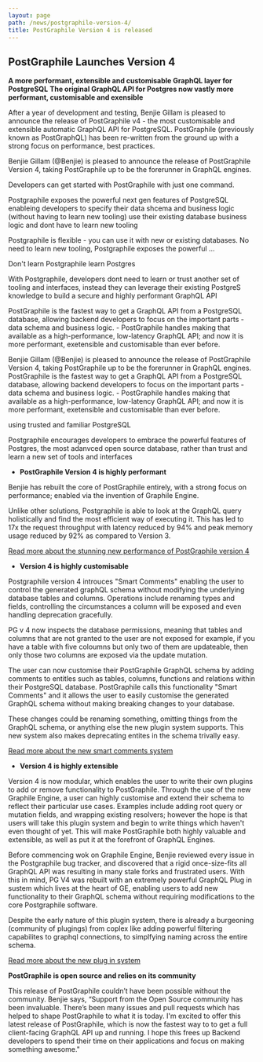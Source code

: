 ```yaml
---
layout: page
path: /news/postgraphile-version-4/
title: PostGraphile Version 4 is released
---
```


## PostGraphile Launches Version 4

__A more performant, extensible and customisable GraphQL layer for PostgreSQL__
__The original GraphQL API for Postgres now vastly more performant, customisable and exensible__


After a year of development and testing, Benjie Gillam is pleased to announce the release of PostGraphile v4 - the most customisable and extensible automatic GraphQL API for PostgreSQL. PostGraphile (previously known as PostGraphQL) has been re-written from the ground up with a strong focus on performance, best practices.

Benjie Gillam (@Benjie) is pleased to announce the release of PostGraphile Version 4, taking PostGraphile up to be the forerunner in GraphQL engines.

Developers can get started with PostGraphile with just one command. 

Postgraphile exposes the powerful next gen features of PostgreSQL enableing developers to specify their data shcema and business logic (without having to learn new tooling) use their existing database business logic and dont have to learn new tooling

Postgraphile is flexible - you can use it with new or existing databases. No need to learn new tooling, Postgraphile exposes the powerful ... 

Don't learn Postgraphile learn Postgres

With Postgraphile, developers dont need to learn or trust another set of tooling and interfaces, instead they can leverage their existing PostgreS knowledge to build a secure and highly performant GraphQL API

PostGraphile is the fastest way to get a GraphQL API from a PostgreSQL database, allowing backend developers to focus on the important parts - data schema and business logic. - PostGraphile handles making that available as a high-performance, low-latency GraphQL API; and now it is more performant, exetensible and customisable than ever before. 

Benjie Gillam (@Benjie) is pleased to announce the release of PostGraphile Version 4, taking PostGraphile up to be the forerunner in GraphQL engines. PostGraphile is the fastest way to get a GraphQL API from a PostgreSQL database, allowing backend developers to focus on the important parts - data schema and business logic. - PostGraphile handles making that available as a high-performance, low-latency GraphQL API; and now it is more performant, exetensible and customisable than ever before. 

using trusted and familiar PostgreSQL 

Postgraphile encourages developers to embrace the powerful features of Postgres, the most adanvced open source database, rather than trust and learn a new set of tools and interfaces


* __PostGraphile Version 4 is highly performant__

Benjie has rebuilt the core of PostGraphile entirely, with a strong focus on performance; enabled via the invention of Graphile Engine. 

Unlike other solutions, Postgraphile is able to look at the GraphQL query holistically and find the most efficient way of executing it. This has led to 17x the request throughput with latency reduced by 94% and peak memory usage reduced by 92% as compared to Version 3.


<div class="flex flex-row flex-wrap">
<div class='text-center col-xs-12 col-md-3 col-lg-5 postgraphile-graphs-requests-per-secoond'></div>
<div class='text-center col-xs-12 col-md-3 col-lg-5 postgraphile-graphs-average-latency-label'></div>
</div>

[Read more about the stunning new performance of PostGraphile version 4](/postgraphile/performance/)


* __Version 4 is highly customisable__

Postgraphile version 4 introuces "Smart Comments" enabling the user to control the generated graphQL schema without modifying the underlying database tables and columns. Operations include renaming types and fields, controlling the circumstances a column will be exposed and even handling deprecation gracefully.

PG v 4 now inspects the database permissions, meaning that tables and columns that are not granted to the user are not exposed for example, if you have a table with five coloumns but only two of them are updateable, then only those two columns are exposed via the update mutation. 

The user can now customise their PostGraphile GraphQL schema by adding comments to entitles such as tables, columns, functions and relations within their PostgreSQL database. PostGraphile calls this functionality "Smart Comments" and it allows the user to easily customise the generated GraphQL schema without making breaking changes to your database.

These changes could be renaming something, omitting things from the GraphQL schema, or anything else the new plugin system supports. This new system also makes deprecating entites in the schema trivally easy.

[Read more about the new smart comments system](/postgraphile/smart-comments/)
  
* __Version 4 is highly extensible__

Version 4 is now modular, which enables the user to write their own plugins to add or remove functionality to PostGraphile. Through the use of the new Graphile Engine, a user can highly customise and extend their schema to reflect their particular use cases. Examples include adding root query or mutation fields, and wrapping existing resolvers; however the hope is that users will take this plugin system and begin to write things which haven't even thought of yet. This will make PostGraphile both highly valuable and extensible, as well as put it at the forefront of GraphQL Engines.


Before commencing wok on Graphile Engine, Benjie reviewed every issue in the Postgraphile bug tracker, and discovered that a rigid once-size-fits all GraphQL API was resulting in many stale forks and frustrated users. With this in mind, PG V4 was rebuilt with an extremely powerful GraphQL Plug in sustem which lives at the heart of GE, enabling users to add new functionality to their GraphQL schema without requiring modifications to the core Postgraphile software. 

Despite the early nature of this plugin system, there is already a burgeoning (community of plugings) from coplex like adding powerful filtering capabilites to graphql connections, to simplfying naming across the entire schema.


[Read more about the new plug in system](/postgraphile/extending/)

__PostGraphile is open source and relies on its community__

This release of PostGraphile couldn’t have been possible without the community. Benjie says, “Support from the Open Source community has been invaluable. There’s been many issues and pull requests which has helped to shape PostGraphile to what it is today. I'm excited to offer this latest release of PostGraphile, which is now the fastest way to to get a full client-facing GraphQL API up and running. I hope this frees up Backend developers to spend their time on their applications and focus on making something awesome." 
